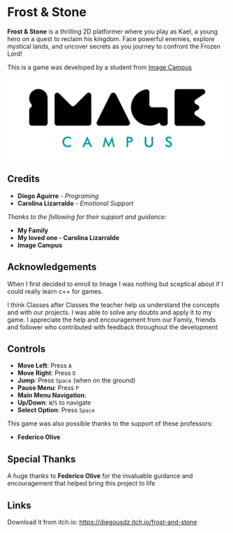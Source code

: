 # Frost & Stone

**Frost & Stone** is a thrilling 2D platformer where you play as Kael, a young hero on a quest to reclaim his kingdom. 
Face powerful enemies, explore mystical lands, and uncover secrets as you journey to confront the Frozen Lord!

This is a game was developed by a student from <a href="https://www.imagecampus.edu.ar/">Image Campus</a>

<p align="center">
  <a href="https://www.imagecampus.edu.ar/">
    <img src="logo-image-campus.png" alt="Ima~~~~ge Campus"/>
  </a> 
</p>


## Credits

- **Diego Aguirre** - *Programing*
- **Carolina Lizarralde** - *Emotional Support*

*Thanks to the following for their support and guidance:*

- **My Family**
- **My loved one - Carolina Lizarralde**
- **Image Campus**

## Acknowledgements

When I first decided to enroll to Image I was nothing but sceptical about if I could really learn c++ for games.

I think Classes after Classes the teacher help us understand the concepts and with our projects. I was able to solve
any doubts and apply it to my game. I appreciate the help and encouragement from our Family, friends and follower who contributed with feedback throughout the development

## Controls

- **Move Left**: Press `A`
- **Move Right**: Press `D`
- **Jump**: Press `Space` (when on the ground)
- **Pause Menu**: Press `P`
- **Main Menu Navigation**:
- **Up/Down**: `W`/`S` to navigate
- **Select Option**: Press `Space`


This game was also possible thanks to the support of these professors:

- **Federico Olive**

## Special Thanks

A huge thanks to **Federico Olive** for the invaluable guidance and encouragement that helped bring this project to life

## Links

Download it from itch.io:  https://diegousdz.itch.io/frost-and-stone